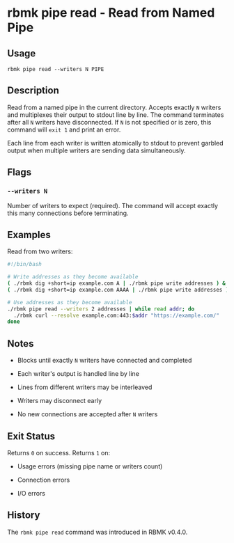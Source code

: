 
# rbmk pipe read - Read from Named Pipe

## Usage

```
rbmk pipe read --writers N PIPE
```

## Description

Read from a named pipe in the current directory. Accepts exactly `N` writers
and multiplexes their output to stdout line by line. The command terminates
after all `N` writers have disconnected. If `N` is not specified
or is zero, this command will `exit 1` and print an error.

Each line from each writer is written atomically to stdout to prevent garbled
output when multiple writers are sending data simultaneously.

## Flags

### `--writers N`

Number of writers to expect (required). The command will accept exactly
this many connections before terminating.

## Examples

Read from two writers:

```bash
#!/bin/bash

# Write addresses as they become available
( ./rbmk dig +short=ip example.com A | ./rbmk pipe write addresses ) &
( ./rbmk dig +short=ip example.com AAAA | ./rbmk pipe write addresses ) &

# Use addresses as they become available
./rbmk pipe read --writers 2 addresses | while read addr; do
  ./rbmk curl --resolve example.com:443:$addr "https://example.com/"
done
```

## Notes

- Blocks until exactly `N` writers have connected and completed

- Each writer's output is handled line by line

- Lines from different writers may be interleaved

- Writers may disconnect early

- No new connections are accepted after `N` writers

## Exit Status

Returns `0` on success. Returns `1` on:

- Usage errors (missing pipe name or writers count)

- Connection errors

- I/O errors

## History

The `rbmk pipe read` command was introduced in RBMK v0.4.0.
